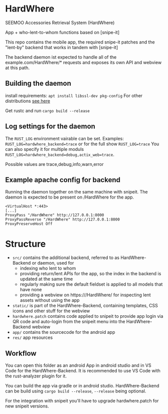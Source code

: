 # HardWhere

SEEMOO Accessories Retrieval System (HardWhere)

App + who-lent-to-whom functions based on [snipe-it]

This repo contains the mobile app, the required snipe-it patches and the "lent-by" backend that works in tandem with [snipe-it]

The backend daemon ist expected to handle all of the example.com/HardWhere/* requests and exposes its own API and webview at this path.

## Building the daemon
install requirements:
`apt install libssl-dev pkg-config`
For other distributions [see here](https://docs.rs/openssl/0.10.35/openssl/#automatic)

Get rustc and run
`cargo build --release`

[#snipe-it]: https://github.com/snipe/snipe-it

## Log settings for the daemon

The `RUST_LOG` environment vairable can be set. Examples:
`RUST_LOG=hardwhere_backend=trace` or for the full show `RUST_LOG=trace`
You can also specify it for multiple moduls `RUST_LOG=hardwhere_backend=debug,actix_web=trace`.

Possible values are trace,debug,info,warn,error

## Example apache config for backend

Running the daemon together on the same machine with snipeit.
The daemon is expected to be present on <domain>/HardWhere for the app.
```apache2
<VirtualHost *:443>
[...]
ProxyPass "/HardWhere" http://127.0.0.1:8000
ProxyPassReverse "/HardWhere" http://127.0.0.1:8000
ProxyPreserveHost Off
```

# Structure
- `src/` contains the additional backend, referred to as HardWhere-Backend or daemon, used for
  - indexing who lent to whom
  - providing return/lent APIs for the app, so the index in the backend is updated at the same time
  - regularly making sure the default fieldset is applied to all models that have none
  - providing a webview on https://<domain>/HardWhere/ for inspecting lent assets without using the app
- `static/` is part of the HardWhere-Backend, containing templates, CSS icons and other stuff for the webview
- `hardwhere.patch` contains code applied to snipeit to provide app login via QR code and auto-login from the snipeit menu into the HardWhere-Backend webview
- `app/` contains the sourcecode for the android app
- `res/` app resources

## Workflow
You can open this folder as an android App in android studio and in VS Code for the HardWhere-Backend. It is recommended to use VS Code with the rust-analyzer plugin for it.

You can build the app via gradle or in android studio. HardWhere-Backend can be build using `cargo build --release`, `--release` being optional.

For the integration with snipeit you'll have to upgrade hardwhere.patch for new snipeit versions.